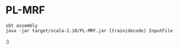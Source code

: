 PL-MRF
======

    sbt assembly
    java -jar target/scala-2.10/PL-MRF.jar [train|decode] InputFile

:)
